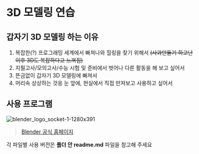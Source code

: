 # 3D 모델링 연습

## 갑자기 3D 모델링 하는 이유
1. 복잡한(?) 프로그래밍 세계에서 빠져나와 힐링을 찾기 위해서 ~~(사과만들기 하고난 이후 3D도 복잡하다고 느껴짐)~~
2. 지필고사/모의고사/수능 시험 및 준비에서 벗어나 다른 활동을 해 보고 싶어서
3. 뜬금없이 갑자기 3D 모델링에 빠져서
4. 머리속 상상하는 것응 눈 앞에, 현실에서 직접 만져보고 사용하고 싶어서

## 사용 프로그램
![blender_logo_socket-1-1280x391](https://user-images.githubusercontent.com/42382793/114299822-572bfe80-9af8-11eb-90aa-a5ba2a95a348.png)
> [Blender 공식 홈페이지](https://www.blender.org/)

각 파일별 사용 버전은 **폴더 안 readme.md** 파일을 참고해 주세요
